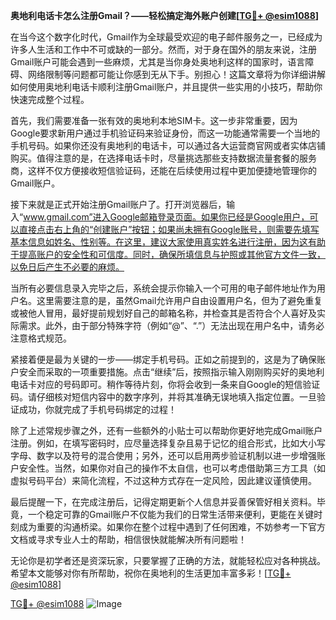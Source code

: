 **奥地利电话卡怎么注册Gmail？——轻松搞定海外账户创建[[TG💪+ @esim1088](https://t.me/s/esim1088)]**

在当今这个数字化时代，Gmail作为全球最受欢迎的电子邮件服务之一，已经成为许多人生活和工作中不可或缺的一部分。然而，对于身在国外的朋友来说，注册Gmail账户可能会遇到一些麻烦，尤其是当你身处奥地利这样的国家时，语言障碍、网络限制等问题都可能让你感到无从下手。别担心！这篇文章将为你详细讲解如何使用奥地利电话卡顺利注册Gmail账户，并且提供一些实用的小技巧，帮助你快速完成整个过程。

首先，我们需要准备一张有效的奥地利本地SIM卡。这一步非常重要，因为Google要求新用户通过手机验证码来验证身份，而这一功能通常需要一个当地的手机号码。如果你还没有奥地利的电话卡，可以通过各大运营商官网或者实体店铺购买。值得注意的是，在选择电话卡时，尽量挑选那些支持数据流量套餐的服务商，这样不仅方便接收短信验证码，还能在后续使用过程中更加便捷地管理你的Gmail账户。

接下来就是正式开始注册Gmail账户了。打开浏览器后，输入“www.gmail.com”进入Google邮箱登录页面。如果你已经是Google用户，可以直接点击右上角的“创建账户”按钮；如果尚未拥有Google账号，则需要先填写基本信息如姓名、性别等。在这里，建议大家使用真实姓名进行注册，因为这有助于提高账户的安全性和可信度。同时，确保所填信息与护照或其他官方文件一致，以免日后产生不必要的麻烦。

当所有必要信息录入完毕之后，系统会提示你输入一个可用的电子邮件地址作为用户名。这里需要注意的是，虽然Gmail允许用户自由设置用户名，但为了避免重复或被他人冒用，最好提前规划好自己的邮箱名称，并检查其是否符合个人喜好及实际需求。此外，由于部分特殊字符（例如“@”、“.”）无法出现在用户名中，请务必注意格式规范。

紧接着便是最为关键的一步——绑定手机号码。正如之前提到的，这是为了确保账户安全而采取的一项重要措施。点击“继续”后，按照指示输入刚刚购买好的奥地利电话卡对应的号码即可。稍作等待片刻，你将会收到一条来自Google的短信验证码。请仔细核对短信内容中的数字序列，并将其准确无误地填入指定位置。一旦验证成功，你就完成了手机号码绑定的过程！

除了上述常规步骤之外，还有一些额外的小贴士可以帮助你更好地完成Gmail账户注册。例如，在填写密码时，应尽量选择复杂且易于记忆的组合形式，比如大小写字母、数字以及符号的混合使用；另外，还可以启用两步验证机制以进一步增强账户安全性。当然，如果你对自己的操作不太自信，也可以考虑借助第三方工具（如虚拟号码平台）来简化流程，不过这种方式存在一定风险，因此建议谨慎使用。

最后提醒一下，在完成注册后，记得定期更新个人信息并妥善保管好相关资料。毕竟，一个稳定可靠的Gmail账户不仅能为我们的日常生活带来便利，更能在关键时刻成为重要的沟通桥梁。如果你在整个过程中遇到了任何困难，不妨参考一下官方文档或寻求专业人士的帮助，相信很快就能解决所有问题啦！

无论你是初学者还是资深玩家，只要掌握了正确的方法，就能轻松应对各种挑战。希望本文能够对你有所帮助，祝你在奥地利的生活更加丰富多彩！[[TG💪+ @esim1088](https://t.me/s/esim1088)]

[TG💪+ @esim1088](https://t.me/s/esim1088) ![Image](https://i.postimg.cc/4NQfJmqS/Snipaste-2025-05-13-00-14-12.png)